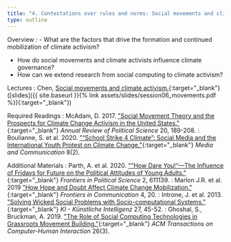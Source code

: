 ```yaml
---
title: "4. Contestations over rules and norms: Social movements and climate activism (24.4)"
type: outline
---
```


Overview
: - What are the factors that drive the formation and continued mobilization of climate activism?
  - How do social movements and climate activists influence climate governance?
  - How can we extend research from social computing to climate activism?

Lectures
: Chen, [Social movements and climate activism.](https://vimeo.com/536286105){:target="_blank"} ([slides]({{ site.baseurl }}{% link assets/slides/session06_movements.pdf %}){:target="_blank"})

Required Readings
: McAdam, D. 2017. ["Social Movement Theory and the Prospects for Climate Change Activism in the United States."](https://doi.org/10.1146/annurev-polisci-052615-025801){:target="_blank"} _Annual Review of Political Science_ 20, 189-208.
: Boulianne, S. et al. 2020. ["“School Strike 4 Climate”: Social Media and the International Youth Protest on Climate Change."](http://dx.doi.org/10.17645/mac.v8i2.2768){:target="_blank"} _Media and Communication_ 8(2).

Additional Materials
: Parth, A. et al. 2020. ["“How Dare You!“—The Influence of Fridays for Future on the Political Attitudes of Young Adults."](https://doi.org/10.3389/fpos.2020.611139){:target="_blank"} _Frontiers in Political Science_ 2, 611139.
: Marlon J.R. et al. 2019 ["How Hope and Doubt Affect Climate Change Mobilization."](https://doi.org/10.3389/fcomm.2019.00020){:target="_blank"} _Frontiers in Communication_ 4, 20.
: Introne, J. et al. 2013. ["Solving Wicked Social Problems with Socio-computational Systems."](https://doi.org/10.1007/s13218-012-0231-2){:target="_blank"} _KI - Künstliche Intelligenz_ 27, 45-52.
: Ghoshal, S., Bruckman, A. 2019. ["The Role of Social Computing Technologies in Grassroots Movement Building."](https://doi.org/10.1145/3318140){:target="_blank"} _ACM Transactions on Computer-Human Interaction_ 26(3).
